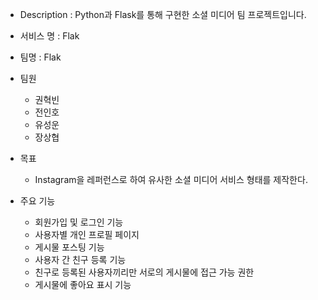 - Description : Python과 Flask를 통해 구현한 소셜 미디어 팀 프로젝트입니다.

- 서비스 명 : Flak

- 팀명 : Flak

- 팀원
  - 권혁빈
  - 전인호
  - 유성운
  - 장상협 


- 목표
  - Instagram을 레퍼런스로 하여 유사한 소셜 미디어 서비스 형태를 제작한다.
    

- 주요 기능
  - 회원가입 및 로그인 기능
  - 사용자별 개인 프로필 페이지
  - 게시물 포스팅 기능
  - 사용자 간 친구 등록 기능
  - 친구로 등록된 사용자끼리만 서로의 게시물에 접근 가능 권한
  - 게시물에 좋아요 표시 기능

